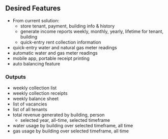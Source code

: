 ## Desired Features

- From current solution:
    - store tenant, payment, building info & history
    - generate income reports weekly, monthly, yearly, lifetime for tenant, building
    - quick-entry rent collection information
- quick-entry water and natural gas meter readings
- automatic water and gas meter readings 
- mobile app, portable receipt printing
- auto balancing feature

### Outputs
- weekly collection list
- weekly collection receipts
- weekly balance sheet
- list of vacancies
- list of all tenants
- total revenue generated by building, person
    - selected year, all-time, selected timeframe
- water usage by building over selected timeframe, all time
- gas usage by building over selected timeframe, all time
